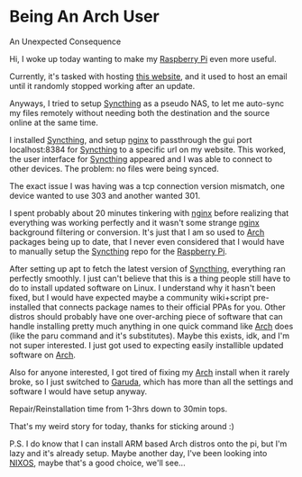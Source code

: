 <!-- 2022-05-02- -->

# Being An Arch User

An Unexpected Consequence

Hi,
I woke up today wanting to make my [Raspberry Pi](https://www.raspberrypi.org/) even more useful.

Currently, it's tasked with hosting [this website](https://camerondugan.com), and it used to host an email until it randomly stopped working after an update.

Anyways, I tried to setup [Syncthing](https://syncthing.net/) as a pseudo NAS, to let me auto-sync my files remotely without needing both the destination and the source online at the same time.

I installed [Syncthing](https://syncthing.net/), and setup [nginx](https://www.nginx.com/resources/glossary/nginx/) to passthrough the gui port localhost:8384 for [Syncthing](https://syncthing.net/) to a specific url on my website. This worked, the user interface for [Syncthing](https://syncthing.net/) appeared and I was able to connect to other devices. The problem: no files were being synced.

The exact issue I was having was a tcp connection version mismatch, one device wanted to use 303 and another wanted 301.

I spent probably about 20 minutes tinkering with [nginx](https://www.nginx.com/resources/glossary/nginx/) before realizing that everything was working perfectly and it wasn't some strange [nginx](https://www.nginx.com/resources/glossary/nginx/) background filtering or conversion. It's just that I am so used to [Arch](https://archlinux.org/) packages being up to date, that I never even considered that I would have to manually setup the [Syncthing](https://syncthing.net/) repo for the [Raspberry Pi](https://https://www.raspberrypi.org/).

After setting up apt to fetch the latest version of [Syncthing](https://syncthing.net/), everything ran perfectly smoothly. I just can't believe that this is a thing people still have to do to install updated software on Linux. I understand why it hasn't been fixed, but I would have expected maybe a community wiki+script pre-installed that connects package names to their official PPAs for you. Other distros should probably have one over-arching piece of software that can handle installing pretty much anything in one quick command like [Arch](https://archlinux.org/) does (like the paru command and it's substitutes). Maybe this exists, idk, and I'm not super interested. I just got used to expecting easily installible updated software on [Arch](https://archlinux.org/).

Also for anyone interested, I got tired of fixing my [Arch](https://archlinux.org/) install when it rarely broke, so I just switched to [Garuda](https://garudalinux.org/), which has more than all the settings and software I would have setup anyway.

Repair/Reinstallation time from 1-3hrs down to 30min tops.

That's my weird story for today, thanks for sticking around :)

P.S.
I do know that I can install ARM based Arch distros onto the pi, but I'm lazy and it's already setup. Maybe another day, I've been looking into [NIXOS](https://nixos.org/), maybe that's a good choice, we'll see...
